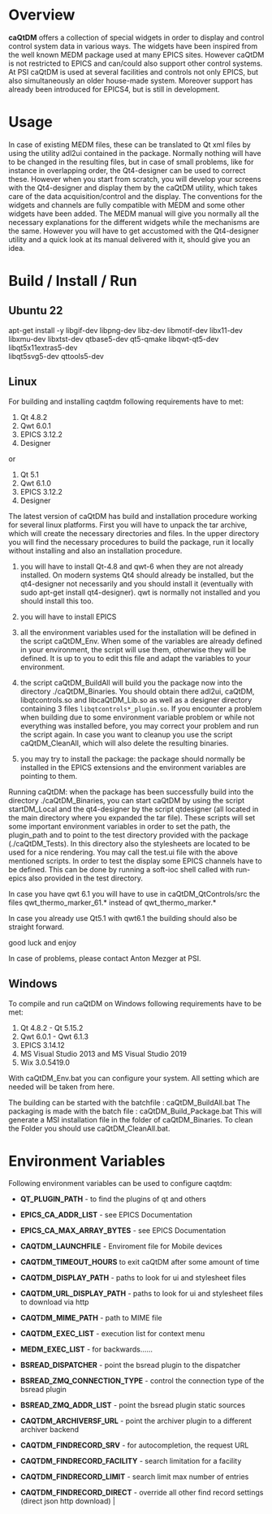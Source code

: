 # Overview

__caQtDM__ offers a collection of special widgets in order to display and control control system data in various ways. The widgets have been inspired from the well known MEDM package used
at many EPICS sites. However caQtDM is not restricted to EPICS and can/could also support other control systems. At PSI caQtDM is used at several facilities and controls not only EPICS, but also simultaneously
an older house-made system. Moreover support has already been introduced for EPICS4, but is still in development.

# Usage
In case of existing MEDM files, these can be translated to Qt xml files by using the utility adl2ui contained in the package. Normally nothing will have to be changed in the resulting files, but in case of small problems, like for instance in overlapping order, the Qt4-designer can be used to correct these. However when you start from scratch, you will develop your screens with the Qt4-designer and display them by the caQtDM utility, which takes care of the data acquisition/control and the display. The conventions for the widgets and channels are fully compatible with MEDM and some other widgets have been added. The MEDM manual will give you normally all the necessary explanations for the different widgets while the mechanisms are the same. However you will have to get accustomed with the Qt4-designer utility and a quick look at its manual delivered with it, should give you an idea.

# Build / Install / Run

## Ubuntu 22
apt-get install -y libgif-dev libpng-dev libz-dev libmotif-dev libx11-dev libxmu-dev libxtst-dev qtbase5-dev qt5-qmake libqwt-qt5-dev libqt5x11extras5-dev \
libqt5svg5-dev qttools5-dev

## Linux
For building and installing caqtdm following requirements have to met:

1. Qt 4.8.2
2. Qwt 6.0.1
3. EPICS 3.12.2
4. Designer

or

1. Qt 5.1
2. Qwt 6.1.0
3. EPICS 3.12.2
4. Designer

The latest version of caQtDM has build and installation procedure working for several linux platforms. First you will have to unpack the tar archive, which will create the necessary directories and files. In the upper directory you will find the necessary procedures to build the package, run it locally without installing and also an installation procedure.

  1. you will have to install Qt-4.8 and qwt-6 when they are not already installed. On modern systems Qt4 should already be installed, but the qt4-designer not necessarily and you should install it (eventually with sudo apt-get install qt4-designer). qwt is normally not installed and you should install this too.

  2. you will have to install EPICS

  3. all the environment variables used for the installation will be defined in the script caQtDM_Env. When some of the variables are already defined in your environment, the script will use them, otherwise they will be defined. It is up to you to edit this file and adapt the variables to your environment.

  4. the script caQtDM_BuildAll will build you the package now into the directory ./caQtDM_Binaries. You should obtain there adl2ui, caQtDM, libqtcontrols.so and libcaQtDM_Lib.so as well as a designer directory containing 3 files `libqtcontrols*_plugin.so`. If you encounter a problem when building due to some environment variable problem or while not everything was installed before, you may correct your problem and run the script again. In case you want to cleanup you use the script caQtDM_CleanAll, which will also delete the resulting binaries.

  5. you may try to install the package: the package should normally be installed in the EPICS extensions and the environment variables are pointing to them.

Running caQtDM: when the package has been successfully build into the directory ./caQtDM_Binaries, you can start caQtDM by using the script startDM_Local
and the qt4-designer by the script qtdesigner (all located in the main directory where you expanded the tar file). These scripts will set some important environment variables in order to set the path, the plugin_path and to point to the test directory provided with the package (./caQtDM_Tests). In this directory also the stylesheets are located to be used for a nice rendering. You may call the test.ui file with the above mentioned scripts. In order to test the display some EPICS channels have to be defined. This can be done by running a soft-ioc shell called with run-epics also provided in the test directory.

In case you have qwt 6.1 you will have to use in caQtDM_QtControls/src the files qwt_thermo_marker_61.* instead of qwt_thermo_marker.*

In case you already use Qt5.1 with qwt6.1 the building should also be straight forward.

good luck and enjoy

In case of problems, please contact Anton Mezger at PSI.

## Windows
To compile and run caQtDM on Windows following requirements have to be met:

1. Qt 4.8.2 - Qt 5.15.2
2. Qwt 6.0.1 - Qwt 6.1.3
3. EPICS 3.14.12
4. MS Visual Studio 2013 and MS Visual Studio 2019 
5. Wix 3.0.5419.0

With caQtDM_Env.bat you can configure your system. All setting which are needed will be taken from here.

The building can be started with the batchfile 	: caQtDM_BuildAll.bat
The packaging is made with the batch file 	: caQtDM_Build_Package.bat
This will generate a MSI installation file in the folder of caQtDM_Binaries.
To clean the Folder you should use caQtDM_CleanAll.bat.


# Environment Variables
Following environment variables can be used to configure caqtdm:

- __QT_PLUGIN_PATH__ - to find the plugins of qt and others

- __EPICS_CA_ADDR_LIST__ - see EPICS Documentation 
- __EPICS_CA_MAX_ARRAY_BYTES__ - see EPICS Documentation

- __CAQTDM_LAUNCHFILE__ - Enviroment file for Mobile devices

- __CAQTDM_TIMEOUT_HOURS__ to exit caQtDM after some amount of time
- __CAQTDM_DISPLAY_PATH__ - paths to look for ui and stylesheet files
- __CAQTDM_URL_DISPLAY_PATH__ - paths to look for ui and stylesheet files to download via http
- __CAQTDM_MIME_PATH__ - path to MIME file

- __CAQTDM_EXEC_LIST__ - execution list for context menu
- __MEDM_EXEC_LIST__ - for backwards......

- __BSREAD_DISPATCHER__ - point the bsread plugin to the dispatcher 
- __BSREAD_ZMQ_CONNECTION_TYPE__ - control the connection type of the bsread plugin 
- __BSREAD_ZMQ_ADDR_LIST__ - point the bsread plugin static sources 

- __CAQTDM_ARCHIVERSF_URL__ - point the archiver plugin to a different archiver backend 

- __CAQTDM_FINDRECORD_SRV__ - for autocompletion, the request URL
- __CAQTDM_FINDRECORD_FACILITY__ - search limitation for a facility  
- __CAQTDM_FINDRECORD_LIMIT__ - search limit max number of entries

- __CAQTDM_FINDRECORD_DIRECT__ - override all other find record settings (direct json http download)
|
